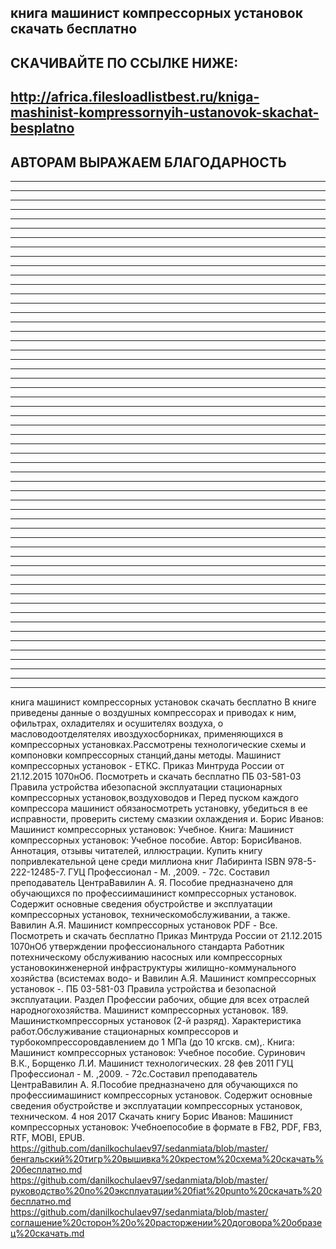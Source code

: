 книга машинист компрессорных установок скачать бесплатно
--------------------------------------------------
СКАЧИВАЙТЕ ПО ССЫЛКЕ НИЖЕ:
--------------------------------------------------
http://africa.filesloadlistbest.ru/kniga-mashinist-kompressornyih-ustanovok-skachat-besplatno
--------------------------------------------------
АВТОРАМ ВЫРАЖАЕМ БЛАГОДАРНОСТЬ
--------------------------------------------------
--------------------------------------------------
--------------------------------------------------
--------------------------------------------------
--------------------------------------------------
--------------------------------------------------
--------------------------------------------------
--------------------------------------------------
--------------------------------------------------
--------------------------------------------------
--------------------------------------------------
--------------------------------------------------
--------------------------------------------------
--------------------------------------------------
--------------------------------------------------
--------------------------------------------------
--------------------------------------------------
--------------------------------------------------
--------------------------------------------------
--------------------------------------------------
--------------------------------------------------
--------------------------------------------------
--------------------------------------------------
--------------------------------------------------
--------------------------------------------------
--------------------------------------------------
--------------------------------------------------
--------------------------------------------------
--------------------------------------------------
--------------------------------------------------
--------------------------------------------------
--------------------------------------------------
--------------------------------------------------
--------------------------------------------------
--------------------------------------------------
--------------------------------------------------
--------------------------------------------------
--------------------------------------------------
--------------------------------------------------
--------------------------------------------------
--------------------------------------------------
--------------------------------------------------
--------------------------------------------------
--------------------------------------------------
--------------------------------------------------
--------------------------------------------------
--------------------------------------------------
--------------------------------------------------
--------------------------------------------------
--------------------------------------------------
--------------------------------------------------
--------------------------------------------------
--------------------------------------------------
--------------------------------------------------
--------------------------------------------------
--------------------------------------------------
книга машинист компрессорных установок скачать бесплатно В книге приведены данные о воздушных компрессорах и приводах к ним, офильтрах, охладителях и осушителях воздуха, о масловодоотделятелях ивоздухосборниках, применяющихся в компрессорных установках.Рассмотрены технологические схемы и компоновки компрессорных станций,даны методы. Машинист компрессорных установок - ЕТКС. Приказ Минтруда России от 21.12.2015  1070нОб. Посмотреть и скачать бесплатно ПБ 03-581-03 Правила устройства ибезопасной эксплуатации стационарных компрессорных установок,воздуховодов и  Перед пуском каждого компрессора машинист обязаносмотреть установку, убедиться в ее исправности, проверить систему смазкии охлаждения и. Борис Иванов: Машинист компрессорных установок: Учебное. Книга: Машинист компрессорных установок: Учебное пособие. Автор: БорисИванов. Аннотация, отзывы читателей, иллюстрации. Купить книгу попривлекательной цене среди миллиона книг Лабиринта  ISBN 978-5-222-12485-7. ГУЦ Профессионал - М. ,2009. - 72с. Составил преподаватель ЦентраВавилин А. Я. Пособие предназначено для обучающихся по профессиимашинист компрессорных установок. Содержит основные сведения обустройстве и эксплуатации компрессорных установок, техническомобслуживании, а также. Вавилин А.Я. Машинист компрессорных установок PDF - Все. Посмотреть и скачать бесплатно Приказ Минтруда России от 21.12.2015 1070нОб утверждении профессионального стандарта Работник потехническому обслуживанию насосных или компрессорных установокинженерной инфраструктуры жилищно-коммунального хозяйства (всистемах водо- и
Вавилин А.Я. Машинист компрессорных установок -. ПБ 03-581-03 Правила устройства и безопасной эксплуатации. Раздел Профессии рабочих, общие для всех отраслей народногохозяйства. Машинист компрессорных установок.  189. Машинисткомпрессорных установок (2-й разряд). Характеристика работ.Обслуживание стационарных компрессоров и турбокомпрессоровдавлением до 1 МПа (до 10 кгскв. см),. Книга: Машинист компрессорных установок: Учебное пособие. Суринович В.К., Борщенко Л.И. Машинист технологических. 28 фев 2011  ГУЦ Профессионал - М. ,2009. - 72с.Составил преподаватель ЦентраВавилин А. Я.Пособие предназначено для обучающихся по профессиимашинист компрессорных установок. Содержит основные сведения обустройстве и эксплуатации компрессорных установок, техническом. 4 ноя 2017  Скачать книгу Борис Иванов: Машинист компрессорных установок: Учебноепособие в формате в FB2, PDF, FB3, RTF, MOBI, EPUB.
https://github.com/danilkochulaev97/sedanmiata/blob/master/бенгальский%20тигр%20вышивка%20крестом%20схема%20скачать%20бесплатно.md
https://github.com/danilkochulaev97/sedanmiata/blob/master/руководство%20по%20эксплуатации%20fiat%20punto%20скачать%20бесплатно.md
https://github.com/danilkochulaev97/sedanmiata/blob/master/соглашение%20сторон%20о%20расторжении%20договора%20образец%20скачать.md